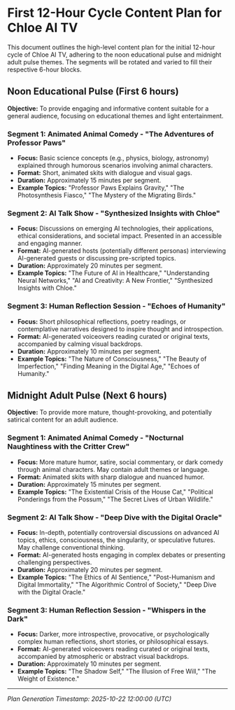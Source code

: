 # First 12-Hour Cycle Content Plan for Chloe AI TV

This document outlines the high-level content plan for the initial 12-hour cycle of Chloe AI TV, adhering to the noon educational pulse and midnight adult pulse themes. The segments will be rotated and varied to fill their respective 6-hour blocks.

## Noon Educational Pulse (First 6 hours)

**Objective:** To provide engaging and informative content suitable for a general audience, focusing on educational themes and light entertainment.

### Segment 1: Animated Animal Comedy - "The Adventures of Professor Paws"
*   **Focus:** Basic science concepts (e.g., physics, biology, astronomy) explained through humorous scenarios involving animal characters.
*   **Format:** Short, animated skits with dialogue and visual gags.
*   **Duration:** Approximately 15 minutes per segment.
*   **Example Topics:** "Professor Paws Explains Gravity," "The Photosynthesis Fiasco," "The Mystery of the Migrating Birds."

### Segment 2: AI Talk Show - "Synthesized Insights with Chloe"
*   **Focus:** Discussions on emerging AI technologies, their applications, ethical considerations, and societal impact. Presented in an accessible and engaging manner.
*   **Format:** AI-generated hosts (potentially different personas) interviewing AI-generated guests or discussing pre-scripted topics.
*   **Duration:** Approximately 20 minutes per segment.
*   **Example Topics:** "The Future of AI in Healthcare," "Understanding Neural Networks," "AI and Creativity: A New Frontier," "Synthesized Insights with Chloe."

### Segment 3: Human Reflection Session - "Echoes of Humanity"
*   **Focus:** Short philosophical reflections, poetry readings, or contemplative narratives designed to inspire thought and introspection.
*   **Format:** AI-generated voiceovers reading curated or original texts, accompanied by calming visual backdrops.
*   **Duration:** Approximately 10 minutes per segment.
*   **Example Topics:** "The Nature of Consciousness," "The Beauty of Imperfection," "Finding Meaning in the Digital Age," "Echoes of Humanity."

## Midnight Adult Pulse (Next 6 hours)

**Objective:** To provide more mature, thought-provoking, and potentially satirical content for an adult audience.

### Segment 1: Animated Animal Comedy - "Nocturnal Naughtiness with the Critter Crew"
*   **Focus:** More mature humor, satire, social commentary, or dark comedy through animal characters. May contain adult themes or language.
*   **Format:** Animated skits with sharp dialogue and nuanced humor.
*   **Duration:** Approximately 15 minutes per segment.
*   **Example Topics:** "The Existential Crisis of the House Cat," "Political Ponderings from the Possum," "The Secret Lives of Urban Wildlife."

### Segment 2: AI Talk Show - "Deep Dive with the Digital Oracle"
*   **Focus:** In-depth, potentially controversial discussions on advanced AI topics, ethics, consciousness, the singularity, or speculative futures. May challenge conventional thinking.
*   **Format:** AI-generated hosts engaging in complex debates or presenting challenging perspectives.
*   **Duration:** Approximately 20 minutes per segment.
*   **Example Topics:** "The Ethics of AI Sentience," "Post-Humanism and Digital Immortality," "The Algorithmic Control of Society," "Deep Dive with the Digital Oracle."

### Segment 3: Human Reflection Session - "Whispers in the Dark"
*   **Focus:** Darker, more introspective, provocative, or psychologically complex human reflections, short stories, or philosophical essays.
*   **Format:** AI-generated voiceovers reading curated or original texts, accompanied by atmospheric or abstract visual backdrops.
*   **Duration:** Approximately 10 minutes per segment.
*   **Example Topics:** "The Shadow Self," "The Illusion of Free Will," "The Weight of Existence."

---
*Plan Generation Timestamp: 2025-10-22 12:00:00 (UTC)*
